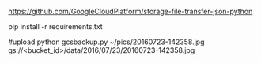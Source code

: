 https://github.com/GoogleCloudPlatform/storage-file-transfer-json-python


pip install -r requirements.txt


#upload
python gcsbackup.py ~/pics/20160723-142358.jpg gs://<bucket_id>/data/2016/07/23/20160723-142358.jpg

